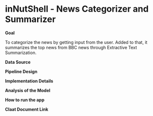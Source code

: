 # inNutShell - News Categorizer and Summarizer

**Goal**

To categorize the news by getting input from the user. Added to that, it summarizes the top news from BBC news through Extractive Text Summarization.

**Data Source**



**Pipeline Design**


**Implementation Details**

**Analysis of the Model**

**How to run the app**

**Claat Document Link**
